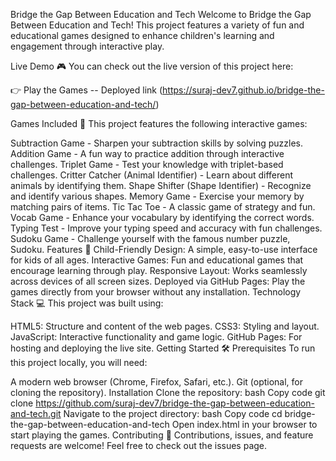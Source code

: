 Bridge the Gap Between Education and Tech
Welcome to Bridge the Gap Between Education and Tech! This project features a variety of fun and educational games designed to enhance children's learning and engagement through interactive play.

Live Demo 🎮
You can check out the live version of this project here:

👉 Play the Games -- Deployed link (https://suraj-dev7.github.io/bridge-the-gap-between-education-and-tech/)

Games Included 🧠
This project features the following interactive games:

Subtraction Game - Sharpen your subtraction skills by solving puzzles.
Addition Game - A fun way to practice addition through interactive challenges.
Triplet Game - Test your knowledge with triplet-based challenges.
Critter Catcher (Animal Identifier) - Learn about different animals by identifying them.
Shape Shifter (Shape Identifier) - Recognize and identify various shapes.
Memory Game - Exercise your memory by matching pairs of items.
Tic Tac Toe - A classic game of strategy and fun.
Vocab Game - Enhance your vocabulary by identifying the correct words.
Typing Test - Improve your typing speed and accuracy with fun challenges.
Sudoku Game - Challenge yourself with the famous number puzzle, Sudoku.
Features 🌟
Child-Friendly Design: A simple, easy-to-use interface for kids of all ages.
Interactive Games: Fun and educational games that encourage learning through play.
Responsive Layout: Works seamlessly across devices of all screen sizes.
Deployed via GitHub Pages: Play the games directly from your browser without any installation.
Technology Stack 💻
This project was built using:

HTML5: Structure and content of the web pages.
CSS3: Styling and layout.
JavaScript: Interactive functionality and game logic.
GitHub Pages: For hosting and deploying the live site.
Getting Started 🛠️
Prerequisites
To run this project locally, you will need:

A modern web browser (Chrome, Firefox, Safari, etc.).
Git (optional, for cloning the repository).
Installation
Clone the repository:
bash
Copy code
git clone https://github.com/suraj-dev7/bridge-the-gap-between-education-and-tech.git
Navigate to the project directory:
bash
Copy code
cd bridge-the-gap-between-education-and-tech
Open index.html in your browser to start playing the games.
Contributing 🤝
Contributions, issues, and feature requests are welcome! Feel free to check out the issues page.
